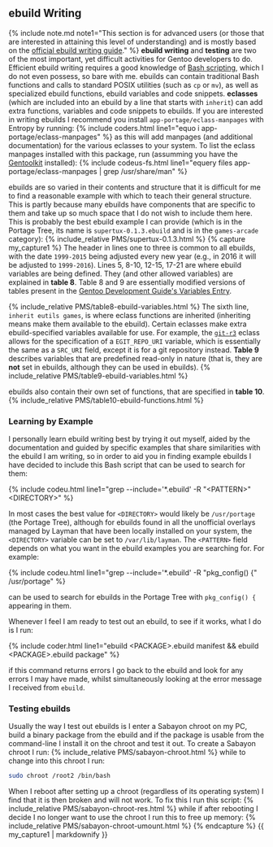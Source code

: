 ## ebuild Writing
{% include note.md note1="This section is for advanced users (or those that are interested in attaining this level of understanding) and is mostly based on the [official ebuild writing guide](https://devmanual.gentoo.org/)." %}
**ebuild writing** and **testing** are two of the most important, yet difficult activities for Gentoo developers to do. Efficient ebuild writing requires a good knowledge of [Bash scripting](/2015/11/26/bash-scripting-and-the-command-line-an-introduction-for-sabayon-users/), which I do not even possess, so bare with me. ebuilds can contain traditional Bash functions and calls to standard POSIX utilities (such as `cp` or `mv`), as well as specialized ebuild functions, ebuild variables and code snippets. **eclasses** (which are included into an ebuild by a line that starts with `inherit`) can add extra functions, variables and code snippets to ebuilds. If you are interested in writing ebuilds I recommend you install `app-portage/eclass-manpages` with Entropy by running: {% include coders.html line1="equo i app-portage/eclass-manpages" %} as this will add manpages (and additional documentation) for the various eclasses to your system. To list the eclass manpages installed with this package, run (assumming you have the [Gentoolkit](#gentoolkit) installed): {% include codeus-fs.html line1="equery files app-portage/eclass-manpages | grep /usr/share/man" %}

ebuilds are so varied in their contents and structure that it is difficult for me to find a reasonable example with which to teach their general structure. This is partly because many ebuilds have components that are specific to them and take up so much space that I do not wish to include them here. This is probably the best ebuild example I can provide (which is in the Portage Tree, its name is `supertux-0.1.3.ebuild` and is in the `games-arcade` category):
{% include_relative PMS/supertux-0.1.3.html %}
{% capture my_capture1 %}
The header in lines one to three is common to all ebuilds, with the date `1999-2015` being adjusted every new year (e.g., in 2016 it will be adjusted to `1999-2016`). Lines 5, 8-10, 12-15, 17-21 are where ebuild variables are being defined. They (and other allowed variables) are explained in **table 8**. Table 8 and 9 are essentially modified versions of tables present in the [Gentoo Development Guide's Variables Entry](https://devmanual.gentoo.org/ebuild-writing/variables/index.html).

{% include_relative PMS/table8-ebuild-variables.html %}
The sixth line, `inherit eutils games`, is where eclass functions are inherited (inheriting means make them available to the ebuild). Certain eclasses make extra ebuild-specified variables available for use. For example, the [`git-r3`](/man/git-r3.eclass.5.html) eclass allows for the specification of a `EGIT_REPO_URI` variable, which is essentially the same as a `SRC_URI` field, except it is for a git repository instead. **Table 9** describes variables that are predefined read-only in nature (that is, they are **not** set in ebuilds, although they can be used in ebuilds).
{% include_relative PMS/table9-ebuild-variables.html %}

ebuilds also contain their own set of functions, that are specified in **table 10**.
{% include_relative PMS/table10-ebuild-functions.html %}
<br/>
### Learning by Example
I personally learn ebuild writing best by trying it out myself, aided by the documentation and guided by specific examples that share similarities with the ebuild I am writing, so in order to aid you in finding example ebuilds I have decided to include this Bash script that can be used to search for them:

{% include codeu.html line1="grep --include='&#42;.ebuild' -R &quot;&lt;PATTERN&gt;&quot; &lt;DIRECTORY&gt;" %}

In most cases the best value for `<DIRECTORY>` would likely be `/usr/portage` (the Portage Tree), although for ebuilds found in all the unofficial overlays managed by Layman that have been locally installed on your system, the `<DIRECTORY>` variable can be set to `/var/lib/layman`. The `<PATTERN>` field depends on what you want in the ebuild examples you are searching for. For example:

{% include codeu.html line1="grep --include='&#42;.ebuild' -R &quot;pkg_config() {&quot; /usr/portage" %}

can be used to search for ebuilds in the Portage Tree with `pkg_config() {` appearing in them.

Whenever I feel I am ready to test out an ebuild, to see if it works, what I do is I run:

{% include coder.html line1="ebuild &lt;PACKAGE&gt;.ebuild manifest && ebuild &lt;PACKAGE&gt;.ebuild package" %}

if this command returns errors I go back to the ebuild and look for any errors I may have made, whilst simultaneously looking at the error message I received from `ebuild`.

### Testing ebuilds
Usually the way I test out ebuilds is I enter a Sabayon chroot on my PC, build a binary package from the ebuild and if the package is usable from the command-line I install it on the chroot and test it out. To create a Sabayon chroot I run:
{% include_relative PMS/sabayon-chroot.html %}
while to change into this chroot I run:
```bash
sudo chroot /root2 /bin/bash
```
When I reboot after setting up a chroot (regardless of its operating system) I find that it is then broken and will not work. To fix this I run this script:
{% include_relative PMS/sabayon-chroot-res.html %}
while if after rebooting I decide I no longer want to use the chroot I run this to free up memory:
{% include_relative PMS/sabayon-chroot-umount.html %}
{% endcapture %}
{{ my_capture1 | markdownify }}
